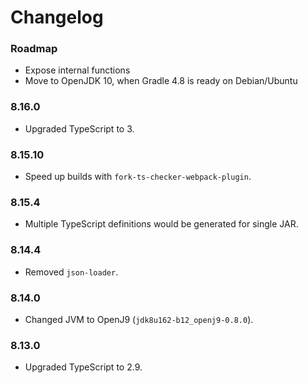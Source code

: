 Changelog
===

### Roadmap

* Expose internal functions
* Move to OpenJDK 10, when Gradle 4.8 is ready on Debian/Ubuntu

### 8.16.0

* Upgraded TypeScript to 3.

### 8.15.10

* Speed up builds with `fork-ts-checker-webpack-plugin`.

### 8.15.4

* Multiple TypeScript definitions would be generated for single JAR.

### 8.14.4

* Removed `json-loader`.

### 8.14.0

* Changed JVM to OpenJ9 (`jdk8u162-b12_openj9-0.8.0`).

### 8.13.0

* Upgraded TypeScript to 2.9.
